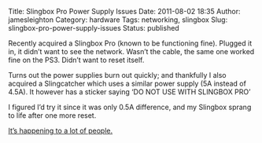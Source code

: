 Title: Slingbox Pro Power Supply Issues
Date: 2011-08-02 18:35
Author: jamesleighton
Category: hardware
Tags: networking, slingbox
Slug: slingbox-pro-power-supply-issues
Status: published

Recently acquired a Slingbox Pro (known to be functioning fine). Plugged it in, it didn’t want to see the network. Wasn’t the cable, the same one worked fine on the PS3. Didn’t want to reset itself.

Turns out the power supplies burn out quickly; and thankfully I also acquired a Slingcatcher which uses a similar power supply (5A instead of 4.5A). It however has a sticker saying ‘DO NOT USE WITH SLINGBOX PRO’

I figured I’d try it since it was only 0.5A difference, and my Slingbox sprang to life after one more reset.

[It’s happening to a lot of people.](http://answers.slingbox.com/message/40494)
